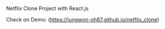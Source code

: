 Netflix Clone Project with React.js

Check on Demo: 
(https://jungwon-oh87.github.io/netflix_clone)
